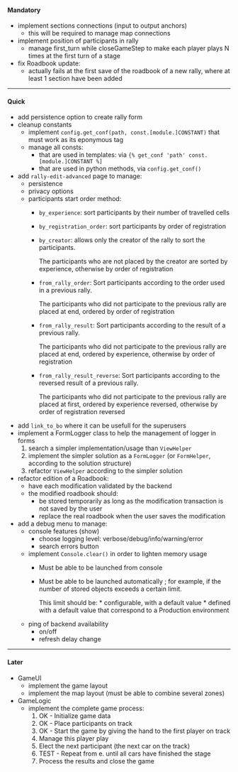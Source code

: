 
#### Mandatory

* implement sections connections (input to output anchors)
  * this will be required to manage map connections
* implement position of participants in rally
  * manage first_turn while closeGameStep to make each player plays N times at the first turn of a stage
* fix Roadbook update:
  * actually fails at the first save of the roadbook of a new rally, where at least 1 section have been added

<hr />

#### Quick

* add persistence option to create rally form
* cleanup constants
  * implement `config.get_conf(path, const.[module.]CONSTANT)` that must work as its eponymous tag
  * manage all consts:
     * that are used in templates: via `{% get_conf 'path' const.[module.]CONSTANT %]`
     * that are used in python methods, via `config.get_conf()`
* add `rally-edit-advanced` page to manage:
  * persistence
  * privacy options
  * participants start order method:
     * `by_experience`: sort participants by their number of travelled cells
     * `by_registration_order`: sort participants by order of registration
     * `by_creator`: allows only the creator of the rally to sort the participants.
          
         The participants who are not placed by the creator are sorted by experience, otherwise by order of registration
     * `from_rally_order`: Sort participants according to the order used in a previous rally.
     
         The participants who did not participate to the previous rally are placed at end,
            ordered by order of registration
     * `from_rally_result`: Sort participants according to the result of a previous rally.
     
         The participants who did not participate to the previous rally are placed at end,
            ordered by experience, otherwise by order of registration
     * `from_rally_result_reverse`: Sort participants according to the reversed result of a previous rally.
     
         The participants who did not participate to the previous rally are placed at first,
            ordered by experience reversed, otherwise by order of registration reversed
* add `link_to_bo` where it can be usefull for the superusers
* implement a FormLogger class to help the management of logger in forms
  1. search a simpler implementation/usage than `ViewHelper`
  1. implement the simpler solution as a `FormLogger` (or `FormHelper`, according to the solution structure)
  1. refactor `ViewHelper` according to the simpler solution
* refactor edition of a Roadbook:
  * have each modification validated by the backend
  * the modified roadbook should:
     * be stored temporarily as long as the modification transaction is not saved by the user
     * replace the real roadbook when the user saves the modification
* add a debug menu to manage:
  * console features (show)
     * choose logging level: verbose/debug/info/warning/error
     * search errors button
  * implement `Console.clear()` in order to lighten memory usage
     * Must be able to be launched from console
     * Must be able to be launched automatically ; for example, if the number of stored objects exceeds a certain limit.
        
         This limit should be:
           * configurable, with a default value
           * defined with a default value that correspond to a Production environment
  * ping of backend availability
     * on/off
     * refresh delay change

<hr />

#### Later
  
* GameUI
  * implement the game layout 
  * implement the map layout (must be able to combine several zones)
* GameLogic
  * implement the complete game process:
     1. OK - Initialize game data
     1. OK - Place participants on track
     1. OK - Start the game by giving the hand to the first player on track
     1. Manage this player play
     1. Elect the next participant (the next car on the track)
     1. TEST - Repeat from e. until all cars have finished the stage
     1. Process the results and close the game
